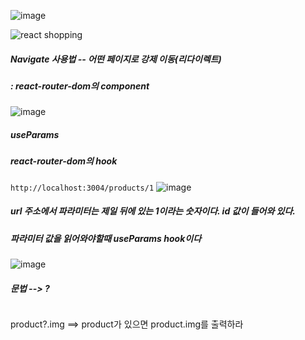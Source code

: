 ![image](https://github.com/yunshinhee/node-js/assets/145514638/ca3009d6-21e3-4e97-a873-116b36bf596d)

![react shopping](https://github.com/gogoringhye/read/assets/145514996/c7aa4ae6-edab-46ee-8e22-bfc61e5136c2) 
##### Navigate 사용법 -- 어떤 페이지로 강제 이동(리다이렉트)
##### : react-router-dom의 component 

![image](https://github.com/gogoringhye/read/assets/145514996/acd440b4-0bad-4d52-8a41-aa7a786baef6) 
##### useParams
##### react-router-dom의 hook 
``` http://localhost:3004/products/1 ``` 
![image](https://github.com/gogoringhye/read/assets/145514996/ade7dc66-b1f8-4fd3-95b8-59d6531e3658)

##### url 주소에서 파라미터는 제일 뒤에 있는 1이라는 숫자이다. id 값이 들어와 있다.
##### 파라미터 값을 읽어와야할때 useParams hook이다 
![image](https://github.com/gogoringhye/read/assets/145514996/8cb8cc22-dfe3-4e65-9207-6ea926805a38) 

##### 문법 --> ? 
``` 
```
 product?.img ==> product가 있으면 product.img를 출력하라

